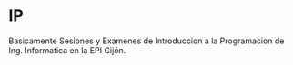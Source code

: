 # IP 
Basicamente Sesiones y Examenes de Introduccion a la Programacion de Ing. Informatica en la EPI Gijón.
